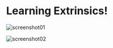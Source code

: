 # Learning Extrinsics!

![screenshot01](https://user-images.githubusercontent.com/530182/155825923-5d3d7b20-3efc-45ff-9c6e-d6ff76f3b86f.png)  

![screenshot02](https://user-images.githubusercontent.com/530182/155825926-8234f096-ebeb-43b7-9eb2-c7cd93d630db.png)
